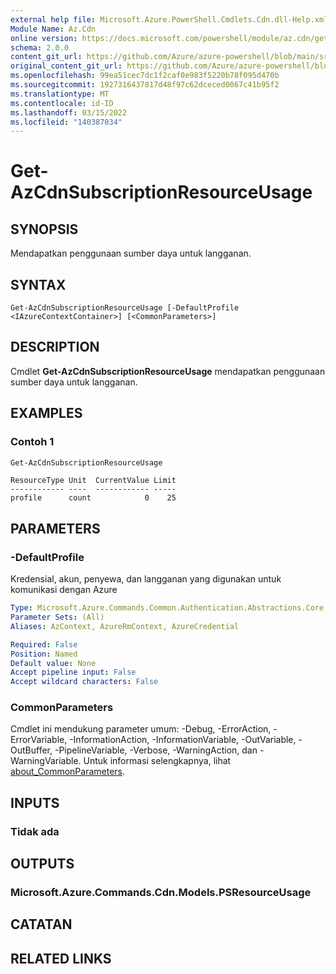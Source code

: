```yaml
---
external help file: Microsoft.Azure.PowerShell.Cmdlets.Cdn.dll-Help.xml
Module Name: Az.Cdn
online version: https://docs.microsoft.com/powershell/module/az.cdn/get-azcdnsubscriptionresourceusage
schema: 2.0.0
content_git_url: https://github.com/Azure/azure-powershell/blob/main/src/Cdn/Cdn/help/Get-AzCdnSubscriptionResourceUsage.md
original_content_git_url: https://github.com/Azure/azure-powershell/blob/main/src/Cdn/Cdn/help/Get-AzCdnSubscriptionResourceUsage.md
ms.openlocfilehash: 99ea51cec7dc1f2caf0e983f5220b78f095d470b
ms.sourcegitcommit: 1927316437817d48f97c62dceced0067c41b95f2
ms.translationtype: MT
ms.contentlocale: id-ID
ms.lasthandoff: 03/15/2022
ms.locfileid: "140387034"
---
```

# Get-AzCdnSubscriptionResourceUsage

## SYNOPSIS
Mendapatkan penggunaan sumber daya untuk langganan.

## SYNTAX

```
Get-AzCdnSubscriptionResourceUsage [-DefaultProfile <IAzureContextContainer>] [<CommonParameters>]
```

## DESCRIPTION
Cmdlet **Get-AzCdnSubscriptionResourceUsage** mendapatkan penggunaan sumber daya untuk langganan.

## EXAMPLES

### Contoh 1
```powershell
Get-AzCdnSubscriptionResourceUsage
```

```Output
ResourceType Unit  CurrentValue Limit
------------ ----  ------------ -----
profile      count            0    25
```

## PARAMETERS

### -DefaultProfile
Kredensial, akun, penyewa, dan langganan yang digunakan untuk komunikasi dengan Azure

```yaml
Type: Microsoft.Azure.Commands.Common.Authentication.Abstractions.Core.IAzureContextContainer
Parameter Sets: (All)
Aliases: AzContext, AzureRmContext, AzureCredential

Required: False
Position: Named
Default value: None
Accept pipeline input: False
Accept wildcard characters: False
```

### CommonParameters
Cmdlet ini mendukung parameter umum: -Debug, -ErrorAction, -ErrorVariable, -InformationAction, -InformationVariable, -OutVariable, -OutBuffer, -PipelineVariable, -Verbose, -WarningAction, dan -WarningVariable. Untuk informasi selengkapnya, lihat [about_CommonParameters](http://go.microsoft.com/fwlink/?LinkID=113216).

## INPUTS

### Tidak ada

## OUTPUTS

### Microsoft.Azure.Commands.Cdn.Models.PSResourceUsage

## CATATAN

## RELATED LINKS
